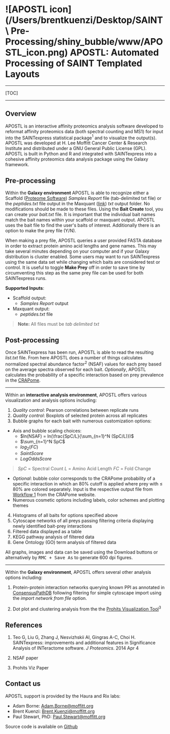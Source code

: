 ![APOSTL icon](/Users/brentkuenzi/Desktop/SAINT\ Pre-Processing/shiny_bubble/www/APOSTL_icon.png)
**APOSTL**: Automated Processing of SAINT Templated Layouts
===================
----------
[TOC]

----------
Overview
-----------------
APOSTL is an interactive affinity proteomics analysis software developed to reformat affinity proteomics data (both spectral counting and MS1) for input into the SAINTexpress statistical package$^1$ and to visualize the output(s).  APOSTL was developed at H. Lee Moffitt Cancer Center & Research Institute and distributed under a GNU General Public License (GPL). APOSTL is built in Python and R and integrated with SAINTexpress into a cohesive affinity proteomics data analysis package using the Galaxy framework.

Pre-processing
----------------------
Within the **Galaxy environment** APOSTL is able to recognize either a Scaffold ([Proteome Software][6]) *Samples Report* file (tab-delimited txt file) or the *peptides.txt* file output in the Maxquant ([link][7]) *txt* output folder. No modifications should be made to these files. Using the **Bait Create** tool, you can create your *bait.txt* file. It is important that the individual bait names match the bait names within your scaffold or maxquant output. APOSTL uses the bait file to find the user's baits of interest. Additionally there is an option to make the prey file (Y/N).

When making a prey file, APOSTL queries a user provided FASTA database in order to extract protein amino acid lengths and gene names. This may take several minutes depending on your computer and if your Galaxy distribution is cluster enabled. Some users may want to run SAINTexpress using the same data set while changing which baits are considered test or control. It is useful to toggle **Make Prey** off in order to save time by circumventing this step as the same prey file can be used for both SAINTexpress runs.

**Supported Inputs**:

- Scaffold output:
	- *Samples Report* output
- Maxquant output:
	- *peptides.txt* file

> **Note:** All files must be *tab delimited txt*

Post-processing
-----------------------
Once SAINTexpress has been run, APOSTL is able to read the resulting *list.txt* file. From here APOSTL does a number of things calculates normalized spectral abundance factor$^2$ (NSAF) values for each prey based on the average spectra observed for each bait. *Optionally*, APOSTL calculates the probability of a specific interaction based on prey prevalence in the [CRAPome][1]. 

-----
Within an **interactive analysis environment**, APOSTL offers various visualization and analysis options including:

1) *Quality control*: Pearson correlations between replicate runs
2) *Quality control*: Boxplots of selected protein across all replicates
3) Bubble graphs for each bait with numerous customization options:

- Axis and bubble scaling choices:
	- $ln(NSAF) = ln(\frac{SpC/L}{\sum_{n=1}^N (SpC/L)})$
	- $\sum_{n=1}^N SpC$
	- $log_{2}(FC)$
	- $Saint Score$
	- $Log Odds Score$

> $SpC$ = Spectral Count
> $L$ = Amino Acid Length
> $FC$ = Fold Change


- *Optional*: bubble color corresponds to the CRAPome probability of a specific interaction in which an 80% cutoff is applied where prey with ≤ 80% are colored separately. Input is the respective output file from [Workflow 1][3] from the CRAPome website.
- Numerous cosmetic options including labels, color schemes and plotting themes

4) Histograms of all baits for options specified above
5) Cytoscape networks of all preys passing filtering criteria displaying newly identified bait-prey interactions
6) Filtered data displayed as a table
7) KEGG pathway analysis of filtered data
8) Gene Ontology (GO) term analysis of filtered data

All graphs, images and data can be saved using the <i class="icon-download"></i> Download buttons or alternatively by <kbd>RMC + Save As</kbd> to generate 600 dpi figures.

-----
Within the **Galaxy environment**, APOSTL offers several other analysis options including:

1) Protein-protein interaction networks querying known PPI as annotated in [ConsensusPathDB][2] following filtering for simple cytoscape import using the *import network from file* option.

2) Dot plot and clustering analysis from the the [Prohits Visualization Tool][4]$^3$

References
---------------
1. Teo G, Liu G, Zhang J, Nesvizhskii AI, Gingras A-C, Choi H. SAINTexpress: improvements and additional features in Significance Analysis of INTeractome software. *J Proteomics*. 2014 Apr 4

2. NSAF paper

3. Prohits Viz Paper

Contact us
---------------
APOSTL support is provided by the Haura and Rix labs:

- Adam Borne: <Adam.Borne@moffitt.org>
- Brent Kuenzi: <Brent.Kuenzi@moffitt.org>
- Paul Stewart, PhD: <Paul.Stewart@moffitt.org>

Source code is available on [Github][5]

  [1]: http://crapome.org
  [2]: http://consensuspathdb.org
  [3]: http://crapome.org/?q=wk_1_1_search
  [4]: http://prohitstools.mshri.on.ca
  [5]: https://github.com/bornea/Saint_On_Galaxy
  [6]: http://www.proteomesoftware.com/products/scaffold/
  [7]: http://coxdocs.org/doku.php?id=maxquant:start.